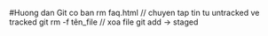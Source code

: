 #Huong dan Git co ban
rm faq.html // chuyen tap tin tu untracked ve tracked
git rm -f tên_file // xoa file
git add -> staged

